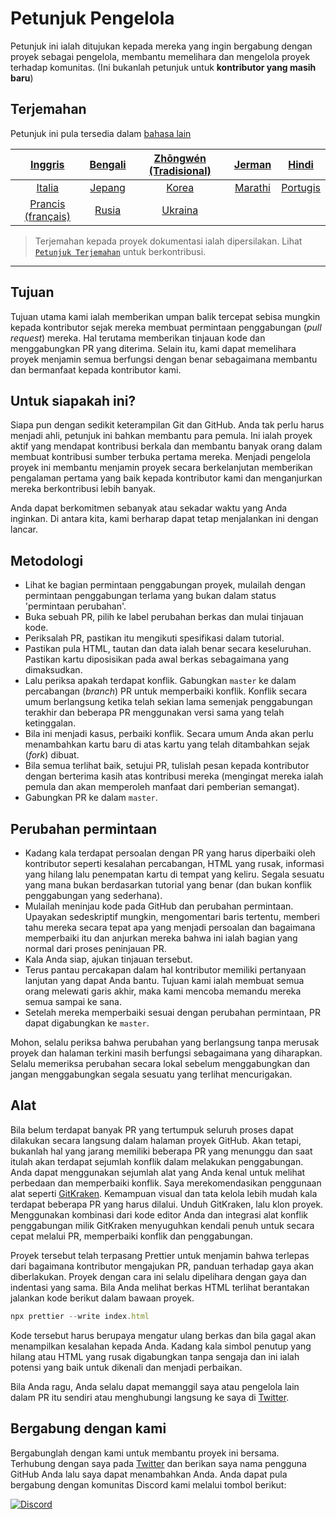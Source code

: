 # Petunjuk Pengelola

Petunjuk ini ialah ditujukan kepada mereka yang ingin bergabung dengan proyek sebagai pengelola, membantu memelihara dan mengelola proyek terhadap komunitas. (Ini bukanlah petunjuk untuk **kontributor yang masih baru**)

## Terjemahan

Petunjuk ini pula tersedia dalam [bahasa lain](translations/README.md)

| [Inggris](maintainer_guide.md) | [Bengali](translations/maintainer_guide/maintainer_guide.ben.md) | [Zhōngwén (Tradisional)](/translations/maintainer_guide/maintainer_guide.zho-tc.md) | [Jerman](translations/maintainer_guide/maintainer_guide.ger.md) | [Hindi](translations/maintainer_guide/maintainer_guide.hin.md) |
| :---: | :---: | :---: | :---: | :---: |
| [Italia](translations/maintainer_guide/maintainer_guide.ita.md) | [Jepang](translations/maintainer_guide/maintainer_guide.jpn.md) | [Korea](translations/maintainer_guide/maintainer_guide.kor.md) | [Marathi](translations/maintainer_guide/maintainer_guide.mar.md) | [Portugis](translations/maintainer_guide/maintainer_guide.por.md) 
| [Prancis (français)](translations/maintainer_guide/maintainer_guide.fra.md) | [Rusia](translations/maintainer_guide/maintainer_guide.rus.md) | [Ukraina](translations/maintainer_guide/maintainer_guide.ukr.md)

> Terjemahan kepada proyek dokumentasi ialah dipersilakan. Lihat [`Petunjuk Terjemahan`](translations/README.md) untuk berkontribusi.

---

## Tujuan

Tujuan utama kami ialah memberikan umpan balik tercepat sebisa mungkin kepada kontributor sejak mereka membuat permintaan penggabungan (*pull request*) mereka. Hal terutama memberikan tinjauan kode dan menggabungkan PR yang diterima.
Selain itu, kami dapat memelihara proyek menjamin semua berfungsi dengan benar sebagaimana membantu dan bermanfaat kepada kontributor kami.

## Untuk siapakah ini?

Siapa pun dengan sedikit keterampilan Git dan GitHub. Anda tak perlu harus menjadi ahli, petunjuk ini bahkan membantu para pemula. Ini ialah proyek aktif yang mendapat kontribusi berkala dan membantu banyak orang dalam membuat kontribusi sumber terbuka pertama mereka. Menjadi pengelola proyek ini membantu menjamin proyek secara berkelanjutan memberikan pengalaman pertama yang baik kepada kontributor kami dan menganjurkan mereka berkontribusi lebih banyak.

Anda dapat berkomitmen sebanyak atau sekadar waktu yang Anda inginkan. Di antara kita, kami berharap dapat tetap menjalankan ini dengan lancar.

## Metodologi

- Lihat ke bagian permintaan penggabungan proyek, mulailah dengan permintaan penggabungan terlama yang bukan dalam status 'permintaan perubahan'.
- Buka sebuah PR, pilih ke label perubahan berkas dan mulai tinjauan kode.
- Periksalah PR, pastikan itu mengikuti spesifikasi dalam tutorial.
- Pastikan pula HTML, tautan dan data ialah benar secara keseluruhan. Pastikan kartu diposisikan pada awal berkas sebagaimana yang dimaksudkan.
- Lalu periksa apakah terdapat konflik. Gabungkan `master` ke dalam percabangan (*branch*) PR untuk memperbaiki konflik. Konflik secara umum berlangsung ketika telah sekian lama semenjak penggabungan terakhir dan beberapa PR menggunakan versi sama yang telah ketinggalan.
- Bila ini menjadi kasus, perbaiki konflik. Secara umum Anda akan perlu menambahkan kartu baru di atas kartu yang telah ditambahkan sejak (*fork*) dibuat.
- Bila semua terlihat baik, setujui PR, tulislah pesan kepada kontributor dengan berterima kasih atas kontribusi mereka (mengingat mereka ialah pemula dan akan memperoleh manfaat dari pemberian semangat).
- Gabungkan PR ke dalam `master`.

## Perubahan permintaan

- Kadang kala terdapat persoalan dengan PR yang harus diperbaiki oleh kontributor seperti kesalahan percabangan, HTML yang rusak, informasi yang hilang lalu penempatan kartu di tempat yang keliru. Segala sesuatu yang mana bukan berdasarkan tutorial yang benar (dan bukan konflik penggabungan yang sederhana).
- Mulailah meninjau kode pada GitHub dan perubahan permintaan. Upayakan sedeskriptif mungkin, mengomentari baris tertentu, memberi tahu mereka secara tepat apa yang menjadi persoalan dan bagaimana memperbaiki itu dan anjurkan mereka bahwa ini ialah bagian yang normal dari proses peninjauan PR.
- Kala Anda siap, ajukan tinjauan tersebut.
- Terus pantau percakapan dalam hal kontributor memiliki pertanyaan lanjutan yang dapat Anda bantu. Tujuan kami ialah membuat semua orang melewati garis akhir, maka kami mencoba memandu mereka semua sampai ke sana.
- Setelah mereka memperbaiki sesuai dengan perubahan permintaan, PR dapat digabungkan ke `master`.

Mohon, selalu periksa bahwa perubahan yang berlangsung tanpa merusak proyek dan halaman terkini masih berfungsi sebagaimana yang diharapkan. Selalu memeriksa perubahan secara lokal sebelum menggabungkan dan jangan menggabungkan segala sesuatu yang terlihat mencurigakan.

## Alat

Bila belum terdapat banyak PR yang tertumpuk seluruh proses dapat dilakukan secara langsung dalam halaman proyek GitHub.
Akan tetapi, bukanlah hal yang jarang memiliki beberapa PR yang menunggu dan saat itulah akan terdapat sejumlah konflik dalam melakukan penggabungan. Anda dapat menggunakan sejumlah alat yang Anda kenal untuk melihat perbedaan dan memperbaiki konflik.
Saya merekomendasikan penggunaan alat seperti [GitKraken](https://www.gitkraken.com/download). Kemampuan visual dan tata kelola lebih mudah kala terdapat beberapa PR yang harus dilalui.
Unduh GitKraken, lalu klon proyek. Menggunakan kombinasi dari kode editor Anda dan integrasi alat konflik penggabungan milik GitKraken menyuguhkan kendali penuh untuk secara cepat melalui PR, memperbaiki konflik dan penggabungan.

Proyek tersebut telah terpasang Prettier untuk menjamin bahwa terlepas dari bagaimana kontributor mengajukan PR, panduan terhadap gaya akan diberlakukan. Proyek dengan cara ini selalu dipelihara dengan gaya dan indentasi yang sama.
Bila Anda melihat berkas HTML terlihat berantakan jalankan kode berikut dalam bawaan proyek.

```js
npx prettier --write index.html
```

Kode tersebut harus berupaya mengatur ulang berkas dan bila gagal akan menampilkan kesalahan kepada Anda. Kadang kala simbol penutup yang hilang atau HTML yang rusak digabungkan tanpa sengaja dan ini ialah potensi yang baik untuk dikenali dan menjadi perbaikan.

Bila Anda ragu, Anda selalu dapat memanggil saya atau pengelola lain dalam PR itu sendiri atau menghubungi langsung ke saya di [Twitter](https://twitter.com/Syknapse).

## Bergabung dengan kami

Bergabunglah dengan kami untuk membantu proyek ini bersama. Terhubung dengan saya pada [Twitter](https://twitter.com/Syknapse) dan berikan saya nama pengguna GitHub Anda lalu saya dapat menambahkan Anda. Anda dapat pula bergabung dengan komunitas Discord kami melalui tombol berikut:

[![Discord](https://badgen.net/discord/online-members/tWkvS4ueVF?label=Join%20Our%20Discord%20Server&icon=discord)](https://discord.gg/tWkvS4ueVF 'Bergabung dengan peladen Discord kami!')
